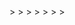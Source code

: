<!DOCTYPE html>
<html>
  <head>
    <meta charset="utf-8">
    <title>Ashimmersion and Crescent Dawn's Showcase</title>
    <meta name="description" content="WebXR with A-Frame">
    <script src="https://aframe.io/releases/1.4.2/aframe.min.js"></script>
    <script src="https://unpkg.com/aframe-effects@^1.0.0/dist/aframe-effects.min.js"></script>
    <meta name="viewport" content="width=device-width, initial-scale=1.0">
  </head>
  <body>
    <a-scene
      vr-mode-ui="enabled: true"
      webxr="optionalFeatures: hit-test, local-floor; requiredFeatures: local-floor"
      background="color: #001a33"
      shadow="type: pcsoft"
      effects="bloom"
      effects__bloom="strength: 1.5; radius: 0.8; threshold: 0.2"
      fog="type: linear; color: #ffffff"
    >
      <!-- Assets -->
      <a-assets>
        <a-asset-item id="db7" src="models/DB7 MOD1.glb"></a-asset-item>
        <a-asset-item id="ds11nt" src="models/DS-011 NEWTYPE.glb"></a-asset-item>
        <a-asset-item id="dt67" src="models/DT-67 Alpha MOD2.glb"></a-asset-item>
      </a-assets>
>
      <!-- Lighting -->
      <a-light type="ambient" color="#ffffff" intensity="0.4"></a-light>
      <a-light type="directional" color="#ffffff" intensity="0.8" position="5 10 7" castShadow="true"></a-light>
      <a-light type="point" intensity="0.5" position="0 5 0" distance="30"></a-light>
>
      <!-- Sky -->
      <a-sky src="models/Screenshot 2025-03-22 184201.png" rotation="0 -90 -90"></a-sky>
>
      <!-- Ground -->
      <a-plane rotation="-90 0 0" width="100" height="100" color="#a9a9a9" shadow="receive: true"></a-plane>
>      
      <!-- Player Rig (works for Desktop, Mobile & VR) -->
      <a-entity id="player" movement-controls position="0 1.6 4">
        <!-- Head / Camera -->
        <a-entity camera look-controls wasd-controls></a-entity>
>
        <!-- VR Controllers -->
        <a-entity laser-controls="hand: left"></a-entity>
        <a-entity laser-controls="hand: right"></a-entity>
      </a-entity>
>
      <!-- Camera -->
      <a-entity position="0 1.6 4">
        <a-camera wasd-controls-enabled="true" look-controls-enabled="true"></a-camera>
      </a-entity>
>
      <!-- Models -->
      <a-entity gltf-model="#db7" position="-3 0 0" scale="2 2 2"></a-entity>
      <a-entity gltf-model="#ds11nt" position="0 0 0" scale="2 2 2"></a-entity>
      <a-entity gltf-model="#dt67" position="3 0 0" scale="2 2 2"></a-entity>
    </a-scene>
  </body>
</html>

